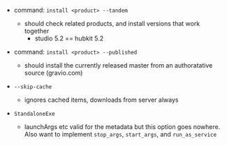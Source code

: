 - command: `install <product> --tandem`
  - should check related products, and install versions that work together
    - studio 5.2 == hubkit 5.2

- command: `install <product> --published`
  - should install the currently released master from an authoratative source
    (gravio.com)

- `--skip-cache`
  - ignores cached items, downloads from server always

- `StandaloneExe`
  - launchArgs etc valid for the metadata but this option goes nowhere. Also
    want to implement `stop_args`, `start_args`, and `run_as_service`
